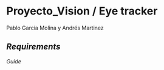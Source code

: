 # Proyecto_Vision / Eye tracker 

Pablo García Molina y Andrés Martinez

<h2> <em> Requirements </em> </h2>

<em> Guide </em>
